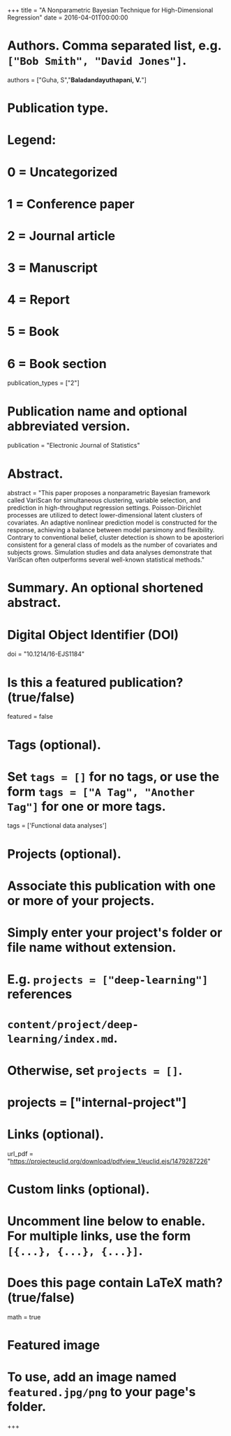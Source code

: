 +++
title = "A Nonparametric Bayesian Technique for High-Dimensional Regression"
date = 2016-04-01T00:00:00

# Authors. Comma separated list, e.g. `["Bob Smith", "David Jones"]`.
authors = ["Guha, S","**Baladandayuthapani, V.**"]


# Publication type.
# Legend:
# 0 = Uncategorized
# 1 = Conference paper
# 2 = Journal article
# 3 = Manuscript
# 4 = Report
# 5 = Book
# 6 = Book section
publication_types = ["2"]

# Publication name and optional abbreviated version.
publication = "Electronic Journal of Statistics"

# Abstract.
abstract = "This paper proposes a nonparametric Bayesian framework called VariScan for simultaneous clustering, variable selection, and prediction in high-throughput regression settings. Poisson-Dirichlet processes are utilized to detect lower-dimensional latent clusters of covariates. An adaptive nonlinear prediction model is constructed for the response, achieving a balance between model parsimony and flexibility. Contrary to conventional belief, cluster detection is shown to be aposteriori consistent for a general class of models as the number of covariates and subjects grows. Simulation studies and data analyses demonstrate that VariScan often outperforms several well-known statistical methods."

# Summary. An optional shortened abstract.

# Digital Object Identifier (DOI)
doi = "10.1214/16-EJS1184"

# Is this a featured publication? (true/false)
featured = false

# Tags (optional).
#   Set `tags = []` for no tags, or use the form `tags = ["A Tag", "Another Tag"]` for one or more tags.
tags = ['Functional data analyses']

# Projects (optional).
#   Associate this publication with one or more of your projects.
#   Simply enter your project's folder or file name without extension.
#   E.g. `projects = ["deep-learning"]` references 
#   `content/project/deep-learning/index.md`.
#   Otherwise, set `projects = []`.
# projects = ["internal-project"]

# Links (optional).
 url_pdf = "https://projecteuclid.org/download/pdfview_1/euclid.ejs/1479287226"




# Custom links (optional).
#   Uncomment line below to enable. For multiple links, use the form `[{...}, {...}, {...}]`.

# Does this page contain LaTeX math? (true/false)
math = true

# Featured image
# To use, add an image named `featured.jpg/png` to your page's folder. 
+++

